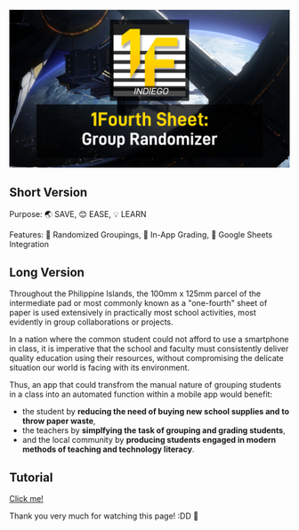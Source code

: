 
![1Fourth Sheet App Thumbnail](https://github.com/walpuerto/1Fourth-Sheet/blob/main/resources/thumbnail.png?raw=true)
## Short Version
Purpose: 🌏 SAVE, 😊 EASE, 💡 LEARN

Features: 🎲 Randomized Groupings, 📱 In-App Grading, 📝 Google Sheets Integration

## Long Version
Throughout the Philippine Islands, the 100mm x 125mm parcel of the intermediate pad or most commonly known as a "one-fourth" sheet of paper is used extensively in practically most school activities, most evidently in group collaborations or projects.

In a nation where the common student could not afford to use a smartphone in class, it is imperative that the school and faculty must consistently deliver quality education using their resources, without compromising the delicate situation our world is facing with its environment.

Thus, an app that could transfrom the manual nature of grouping students in a class into an automated function within a mobile app would benefit:
- the student by **reducing the need of buying new school supplies and to throw paper waste**,
- the teachers by **simplfying the task of grouping and grading students**,
- and the local community by **producing students engaged in modern methods of teaching and technology literacy**.

## Tutorial
[Click me!](https://youtu.be/g5dtol7nWRc?si=d9aURCZdcAXAhfc0)

Thank you very much for watching this page! :DD 💖
